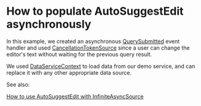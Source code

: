 # How to populate AutoSuggestEdit asynchronously

In this example, we created an asynchronous [QuerySubmitted](https://docs.devexpress.com/WPF/DevExpress.Xpf.Editors.AutoSuggestEdit.QuerySubmitted) event handler and used [CancellationTokenSource](https://docs.microsoft.com/en-us/dotnet/api/system.threading.cancellationtokensource) since a user can change the editor's text without waiting for the previous query result.

We used [DataServiceContext](https://docs.microsoft.com/en-us/dotnet/api/system.data.services.client.dataservicecontext) to load data from our demo service, and can replace it with any other appropriate data source.

 See also:
 
 [How to use AutoSuggestEdit with InfiniteAsyncSource](https://github.com/DevExpress-Examples/How-to-use-AutoSuggestEdit-with-InfiniteAsyncSource)
